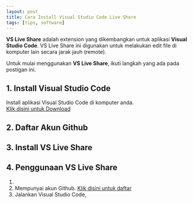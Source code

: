```yaml
---
layout: post
title: Cara Install Visual Studio Code Live Share
tags: [tips, software]
---
```


**VS Live Share** adalah extension yang dikembangkan untuk aplikasi **Visual Studio Code**. VS Live Share ini digunakan untuk melakukan edit file di komputer lain secara jarak jauh (remote).

Untuk mulai menggunakan **VS Live Share**, ikuti langkah yang ada pada postigan ini.

## 1. Install Visual Studio Code

Install aplikasi Visual Studio Code di komputer anda.  
[Klik disini untuk Download](https://code.visualstudio.com/#alt-downloads)

## 2. Daftar Akun Github

## 3. Install VS Live Share

## 4. Penggunaan VS Live Share

1. 
2. Mempunyai akun Github. [Klik disini untuk daftar](https://github.com/join)
3. Jalankan Visual Studio Code,